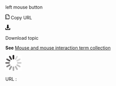 # 

left mouse button

![Copy URL](media/left-mouse-button/Copy.png)
Copy URL

![Download](media/left-mouse-button/Download.png)

Download topic

**See** [Mouse and mouse interaction term collection](https://worldready.cloudapp.net/Styleguide/Read?id=2700&topicid=29013)

![In progress](media/left-mouse-button/activity-large.gif)

URL :
